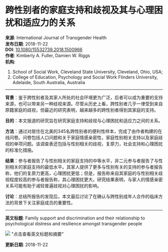 # 跨性别者的家庭支持和歧视及其与心理困扰和适应力的关系

**来源**: International Journal of Transgender Health  
**发布日期**: 2018-11-22  
**DOI**: [10.1080/15532739.2018.1500966](https://www.x-mol.com/paperRedirect/1308072619260743680)  
**作者**: Kimberly A. Fuller, Damien W. Riggs  
**机构**: 
1. School of Social Work, Cleveland State University, Cleveland, Ohio, USA;
2. College of Education, Psychology and Social Work Flinders University, Adelaide, South Australia, Australia

---

**背景**：鉴于跨性别者及其家人所处的社会环境更为广泛，后者可以成为重要的支持来源，也可以带来另一种歧视来源。尽管从历史上看，跨性别者几乎一律受到来自原籍家庭的歧视，但最近的研究表明，越来越多的跨性别者得到其家庭的支持。

**目的**：本文报道的研究旨在研究家庭支持和歧视与心理困扰和适应力之间的关系。

**方法**：通过对居住在北美的345名跨性别者的便利性样本，完成了由作者构建的在线问卷。问卷包括人口问题和关于家庭情感亲密性，家庭性别相关支持以及家庭歧视的单项问题。该调查表还包括与性别相关的歧视，复原力，社会支持和心理困扰的标准化措施。

**结果**：参与者报告了与性别相关的家庭支持的中等水平，非二元参与者报告了与性别相关的家庭支持的最低水平。其家人提供了更多与性别有关的支持的参与者报告称，他们的复原力更高，心理困扰更低；但是，报告称来自其家庭的与性别相关歧视程度较高的参与者报告称，其心理困扰更大。研究结果表明，与家人的情感亲密关系可能有助于减轻普遍歧视对心理困扰的影响。

**讨论**：总结所报告的发现后，本文最后讨论了在确认与跨性别成年人合作的临床方法的背景下关注家庭成员的重要性。

---

**英文标题**: Family support and discrimination and their relationship to psychological distress and resilience amongst transgender people

![](https://scdn.x-mol.com/jcss/images/paperTranslation.png) "点击查看英文标题和摘要"

**更新日期**: 2018-11-22